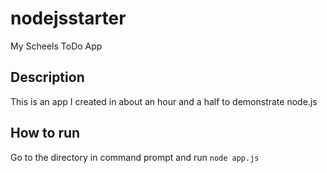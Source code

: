 # nodejsstarter
 My Scheels ToDo App

## Description

This is an app I created in about an hour and a half to demonstrate node.js

## How to run

Go to the directory in command prompt and run `node app.js`

